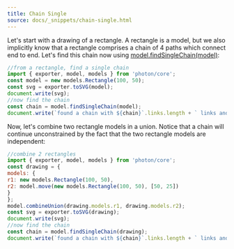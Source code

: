 ```yaml
---
title: Chain Single
source: docs/_snippets/chain-single.html
---
```


Let's start with a drawing of a rectangle. A rectangle is a model, but we also implicitly know that a rectangle comprises a chain of 4 paths which connect end to end.
Let's find this chain now using [model.findSingleChain(model)](/docs/api/modules/model.md#findsinglechain):
```javascript
//from a rectangle, find a single chain
import { exporter, model, models } from 'photon/core';
const model = new models.Rectangle(100, 50);
const svg = exporter.toSVG(model);
document.write(svg);
//now find the chain
const chain = model.findSingleChain(model);
document.write(`found a chain with ${chain}`.links.length + ` links and endless=${chain}`.endless);
```
Now, let's combine two rectangle models in a union.
Notice that a chain will continue unconstrained by the fact that the two rectangle models are independent:
```javascript
//combine 2 rectangles
import { exporter, model, models } from 'photon/core';
const drawing = {
models: {
r1: new models.Rectangle(100, 50),
r2: model.move(new models.Rectangle(100, 50), [50, 25])
}
};
model.combineUnion(drawing.models.r1, drawing.models.r2);
const svg = exporter.toSVG(drawing);
document.write(svg);
//now find the chain
const chain = model.findSingleChain(drawing);
document.write(`found a chain with ${chain}`.links.length + ` links and endless=${chain}`.endless);
```

